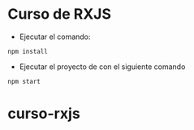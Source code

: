 # Curso de RXJS

* Ejecutar el comando:

```
npm install
```

* Ejecutar el proyecto de con el siguiente comando

```
npm start
```



# curso-rxjs
